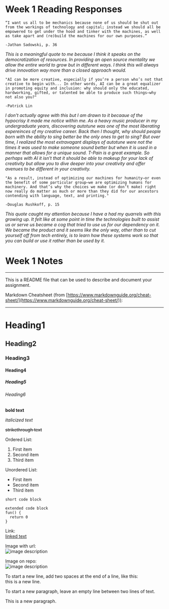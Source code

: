 # Week 1 Reading Responses

```
“I want us all to be mechanics because none of us should be shut out from the workings of technology and capital; instead we should all be empowered to get under the hood and tinker with the machines, as well as take apart and (re)build the machines for our own purposes.”

-Jathan Sadowski, p. 36
```
*This is a meaningful quote to me because I think it speaks on the democratization of resources. In providing an open source mentality we allow the entire world to grow but in different ways. I think this will always drive innovation way more than a closed approach would.*

```
"AI can be more creative, especially if you’re a person who’s not that creative to begin with... In other words, AI can be a great equalizer in promoting equity and inclusion: why should only the educated, hardworking, gifted, or talented be able to produce such things—why not also you?"

-Patrick Lin
```
*I don't actually agree with this but I am drawn to it becaaue of the hypocrisy it made me notice within me. As a heavy music producer in my undergraduate years, discovering autotune was one of the most liberating expereinces of my creative career. Back then I thought, why should people born with the ability to sing better be the only ones to get to sing? But over time, I realized the most extravagant displays of autotune were not the times it was used to make someone sound better but when it is used in a manner that allows for a unique sound. T-Pain is a great example. So perhaps with AI it isn't that it should be able to makeup for your lack of creativity but allow you to dive deeper into your creativity and offer avenues to be different in your creativity.*

```
"As a result, instead of optimizing our machines for humanity—or even the benefit of some particular group—we are optimizing humans for machinery. And that’s why the choices we make (or don’t make) right now really do matter as much or more than they did for our ancestors contending with language, text, and printing."

-Douglas Rushkoff, p. 15
```
*This quote caught my attention because I have a had my quarrels with this growing up. It felt like at some point in time the technologies built to assist us or serve us became a cog that tried to use us for our dependency on it. We became the product and it seems like the only way, other than to cut yourself off from tech entirely, is to learn how these systems work so that you can build or use it rather than be used by it.*

# Week 1 Notes

---

This is a README file that can be used to describe and document your assignment.

Markdown Cheatsheet (from [https://www.markdownguide.org/cheat-sheet/](https://www.markdownguide.org/cheat-sheet/)):

---

# Heading1
## Heading2
### Heading3
#### Heading4
##### Heading5
###### Heading6

**bold text**

*italicized text*

~~strikethrough text~~

Ordered List:
1. First item
2. Second item
3. Third item

Unordered List:
- First item
- Second item
- Third item

`short code block`

```
extended code block
fun() {
  return 0
}
```

Link:  
[linked text](https://www.example.com)


Image with url:  
![image description](https://dm-gy-6063-2024f-b.github.io/assets/homework/02/clark-espaco-modulado-00.jpg)


Image on repo:  
![image description](./file-name.jpg)


To start a new line, add two spaces at the end of a line, like this:  
this is a new line.


To start a new paragraph, leave an empty line between two lines of text.

This is a new paragraph.
